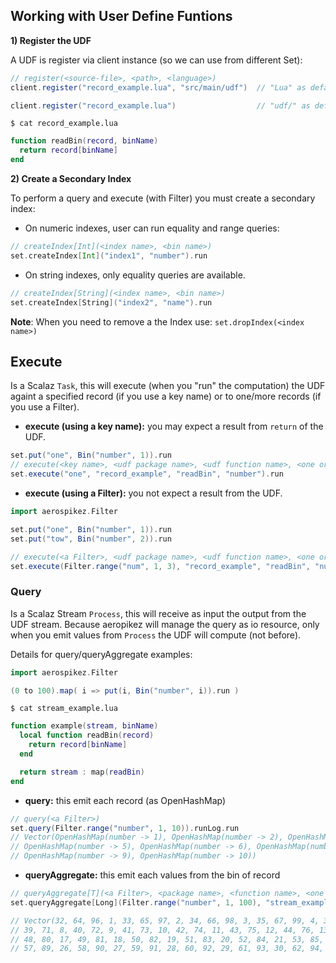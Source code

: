 ## Working with User Define Funtions

**1) Register the UDF**

A UDF is register via client instance (so we can use from different Set):
```scala
// register(<source-file>, <path>, <language>)
client.register("record_example.lua", "src/main/udf")  // "Lua" as default language

client.register("record_example.lua")                  // "udf/" as default path and "Lua" as default language
```

`$ cat record_example.lua`
```lua
function readBin(record, binName)
  return record[binName]
end
```

**2) Create a Secondary Index**

To perform a query and execute (with Filter) you must create a secondary index:
- On numeric indexes, user can run equality and range queries:
```scala
// createIndex[Int](<index name>, <bin name>)
set.createIndex[Int]("index1", "number").run
```
- On string indexes, only equality queries are available.
```scala
// createIndex[String](<index name>, <bin name>)
set.createIndex[String]("index2", "name").run
```

**Note**: When you need to remove a the Index use: `set.dropIndex(<index name>)`

## Execute

Is a Scalaz `Task`, this will execute (when you "run" the computation) the UDF againt a specified record
(if you use a key name) or to one/more records (if you use a Filter).

- **execute (using a key name):** you may expect a result from `return` of the UDF.
```scala
set.put("one", Bin("number", 1)).run
// execute(<key name>, <udf package name>, <udf function name>, <one or more function arguments>)
set.execute("one", "record_example", "readBin", "number").run                     // Some(1)
```

- **execute (using a Filter):** you not expect a result from the UDF.
```scala
import aerospikez.Filter

set.put("one", Bin("number", 1)).run
set.put("tow", Bin("number", 2)).run

// execute(<a Filter>, <udf package name>, <udf function name>, <one or more function arguments>)
set.execute(Filter.range("num", 1, 3), "record_example", "readBin", "number").run // Unit
```

### Query

Is a Scalaz Stream `Process`, this will receive as input the output from the UDF stream. Because aeropikez will manage
the query as io resource, only when you emit values from `Process` the UDF will compute (not before).

Details for query/queryAggregate examples:
```scala
import aerospikez.Filter

(0 to 100).map( i => put(i, Bin("number", i)).run )
```
`$ cat stream_example.lua`
```lua
function example(stream, binName)
  local function readBin(record)
    return record[binName]
  end

  return stream : map(readBin)
end
```

- **query:** this emit each record (as OpenHashMap)

```scala
// query(<a Filter>)
set.query(Filter.range("number", 1, 10)).runLog.run
// Vector(OpenHashMap(number -> 1), OpenHashMap(number -> 2), OpenHashMap(number -> 3), OpenHashMap(number -> 4),
// OpenHashMap(number -> 5), OpenHashMap(number -> 6), OpenHashMap(number -> 7), OpenHashMap(number -> 8),
// OpenHashMap(number -> 9), OpenHashMap(number -> 10))
```

- **queryAggregate:** this emit each values from the bin of record

```scala
// queryAggregate[T](<a Filter>, <package name>, <function name>, <one or more funtion arguments>)
set.queryAggregate[Long](Filter.range("number", 1, 100), "stream_example", "example", "number").runLog.run

// Vector(32, 64, 96, 1, 33, 65, 97, 2, 34, 66, 98, 3, 35, 67, 99, 4, 36, 68, 100, 5, 37, 69, 6, 38, 70, 7,
// 39, 71, 8, 40, 72, 9, 41, 73, 10, 42, 74, 11, 43, 75, 12, 44, 76, 13, 45, 77, 14, 46, 78, 15, 47, 79, 16,
// 48, 80, 17, 49, 81, 18, 50, 82, 19, 51, 83, 20, 52, 84, 21, 53, 85, 22, 54, 86, 23, 55, 87, 24, 56, 88, 25,
// 57, 89, 26, 58, 90, 27, 59, 91, 28, 60, 92, 29, 61, 93, 30, 62, 94, 31, 63, 95)
```

